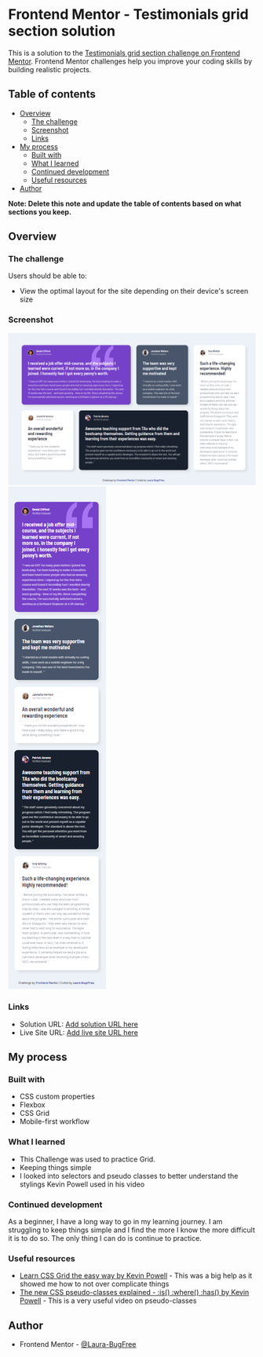 # Frontend Mentor - Testimonials grid section solution

This is a solution to the [Testimonials grid section challenge on Frontend Mentor](https://www.frontendmentor.io/challenges/testimonials-grid-section-Nnw6J7Un7). Frontend Mentor challenges help you improve your coding skills by building realistic projects. 

## Table of contents

- [Overview](#overview)
  - [The challenge](#the-challenge)
  - [Screenshot](#screenshot)
  - [Links](#links)
- [My process](#my-process)
  - [Built with](#built-with)
  - [What I learned](#what-i-learned)
  - [Continued development](#continued-development)
  - [Useful resources](#useful-resources)
- [Author](#author)

**Note: Delete this note and update the table of contents based on what sections you keep.**

## Overview

### The challenge

Users should be able to:

- View the optimal layout for the site depending on their device's screen size

### Screenshot

![Desktop](./screenshots/desktop.png)
![Mobile](./screenshots/mobile.png)

### Links

- Solution URL: [Add solution URL here](https://your-solution-url.com)
- Live Site URL: [Add live site URL here](https://your-live-site-url.com)

## My process

### Built with

- CSS custom properties
- Flexbox
- CSS Grid
- Mobile-first workflow

### What I learned

- This Challenge was used to practice Grid.
- Keeping things simple
- I looked into selectors and pseudo classes to better understand the stylings Kevin Powell used in his video

### Continued development

As a beginner, I have a long way to go in my learning journey.
I am struggling to keep things simple and I find the more I know the more difficult it is to do so.
The only thing I can do is continue to practice.


### Useful resources

- [Learn CSS Grid the easy way by Kevin Powell](https://www.youtube.com/watch?v=rg7Fvvl3taU&t=470s) - This was a big help as it showed me how to not over complicate things
- [The new CSS pseudo-classes explained - :is() :where() :has() by Kevin Powell](https://www.youtube.com/watch?v=3ncFpP8GP4g&t=1s) - This is a very useful video on pseudo-classes

## Author


- Frontend Mentor - [@Laura-BugFree](https://www.frontendmentor.io/profile/Laura-Bugfree)


